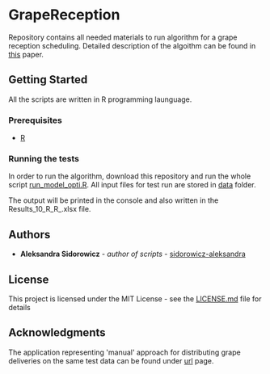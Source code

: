 # GrapeReception
Repository contains all needed materials to run algorithm for a grape reception scheduling. Detailed description of the algoithm can be found in [this](http://arxiv.org/abs/1811.00469) paper.

## Getting Started
All the scripts are written in R programming launguage. 

### Prerequisites
- [R](https://cran.r-project.org/)

### Running the tests
In order to run the algorithm, download this repository and run the whole script 
[run_model_opti.R](https://github.com/sidorowicz-aleksandra/GrapeReception/blob/master/run_model_opti.R). All input files for test run are stored in [data](https://github.com/sidorowicz-aleksandra/GrapeReception/tree/master/data/Poisson) folder.

The output will be printed in the console and also written in the Results_10_R_R_.xlsx file.

## Authors

* **Aleksandra Sidorowicz** - *author of scripts* - [sidorowicz-aleksandra](https://github.com/sidorowicz-aleksandra)

## License

This project is licensed under the MIT License - see the [LICENSE.md](LICENSE.md) file for details

## Acknowledgments
The application representing 'manual' approach for distributing grape deliveries on the same test data can be found under [url](https://sidorowiczaleksandra.shinyapps.io/grape_manager/) page.
